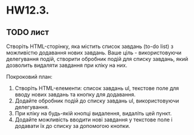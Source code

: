 # HW12.3.

## TODO лист

Створіть HTML-сторінку, яка містить список завдань (to-do list) з можливістю додавання нових завдань. Ваше ціль - використовуючи делегування подій, створити обробник подій для списку завдань, який дозволить видаляти завдання при кліку на них.

Покроковий план:

1. Створіть HTML-елементи: список завдань ul, текстове поле для вводу нових завдань та кнопку для додавання.
2. Додайте обробник подій до списку завдань ul, використовуючи делегування.
3. При кліку на будь-якій кнопці видалення, видаліть цей пункт.
4. Додайте можливість вводити нові завдання у текстове поле і додавати їх до списку за допомогою кнопки.